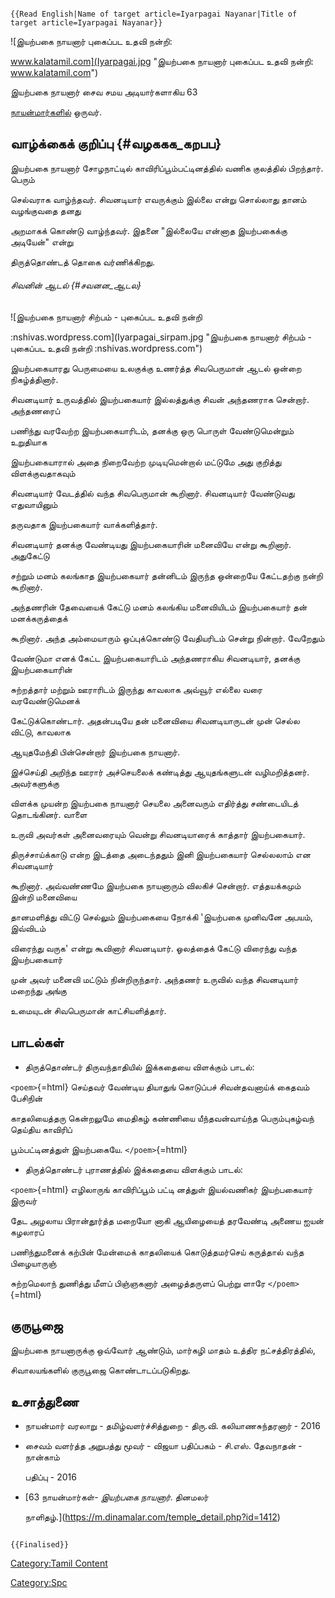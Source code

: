 ```{=mediawiki}
{{Read English|Name of target article=Iyarpagai Nayanar|Title of target article=Iyarpagai Nayanar}}
```
![இயற்பகை நாயனார் புகைப்பட உதவி நன்றி:
www.kalatamil.com](Iyarpagai.jpg "இயற்பகை நாயனார் புகைப்பட உதவி நன்றி: www.kalatamil.com")
இயற்பகை நாயனார் சைவ சமய அடியார்களாகிய 63
[நாயன்மார்களில்](நாயன்மார்கள் "wikilink") ஒருவர்.

## வாழ்க்கைக் குறிப்பு {#வழககக_கறபப}

இயற்பகை நாயனார் சோழநாட்டில் காவிரிப்பூம்பட்டினத்தில் வணிக குலத்தில் பிறந்தார். பெரும்
செல்வராக வாழ்ந்தவர். சிவனடியார் எவருக்கும் இல்லை என்று சொல்லாது தானம் வழங்குவதை தனது
அறமாகக் கொண்டு வாழ்ந்தவர். இதனை \"இல்லையே என்னாத இயற்பகைக்கு அடியேன்\" என்று
திருத்தொண்டத் தொகை வர்ணிக்கிறது.

###### சிவனின் ஆடல் {#சவனன_ஆடல}

![இயற்பகை நாயனார் சிற்பம் - புகைப்பட உதவி நன்றி
:nshivas.wordpress.com](Iyarpagai_sirpam.jpg "இயற்பகை நாயனார் சிற்பம் - புகைப்பட உதவி நன்றி :nshivas.wordpress.com")
இயற்பகையாரது பெருமையை உலகுக்கு உணர்த்த சிவபெருமான் ஆடல் ஒன்றை நிகழ்த்தினார்.
சிவனடியார் உருவத்தில் இயற்பகையார் இல்லத்துக்கு சிவன் அந்தணராக சென்றார். அந்தணரைப்
பணிந்து வரவேற்ற இயற்பகையாரிடம், தனக்கு ஒரு பொருள் வேண்டுமென்றும் உறுதியாக
இயற்பகையாரால் அதை நிறைவேற்ற முடியுமென்றால் மட்டுமே அது குறித்து விளக்குவதாகவும்
சிவனடியார் வேடத்தில் வந்த சிவபெருமான் கூறினார். சிவனடியார் வேண்டுவது எதுவாயினும்
தருவதாக இயற்பகையார் வாக்களித்தார்.

சிவனடியார் தனக்கு வேண்டியது இயற்பகையாரின் மனைவியே என்று கூறினார். அதுகேட்டு
சற்றும் மனம் கலங்காத இயற்பகையார் தன்னிடம் இருந்த ஒன்றையே கேட்டதற்கு நன்றி கூறினார்.
அந்தணரின் தேவையைக் கேட்டு மனம் கலங்கிய மனைவியிடம் இயற்பகையார் தன் மனக்கருத்தைக்
கூறினார். அந்த அம்மையாரும் ஒப்புக்கொண்டு வேதியரிடம் சென்று நின்றார். வேறேதும்
வேண்டுமா எனக் கேட்ட இயற்பகையாரிடம் அந்தணராகிய சிவனடியார், தனக்கு இயற்பகையாரின்
சுற்றத்தார் மற்றும் ஊராரிடம் இருந்து காவலாக அவ்வூர் எல்லை வரை வரவேண்டுமெனக்
கேட்டுக்கொண்டார். அதன்படியே தன் மனைவியை சிவனடியாருடன் முன் செல்ல விட்டு, காவலாக
ஆயுதமேந்தி பின்சென்றார் இயற்பகை நாயனார்.

இச்செய்தி அறிந்த ஊரார் அச்செயலைக் கண்டித்து ஆயுதங்களுடன் வழிமறித்தனர். அவர்களுக்கு
விளக்க முயன்ற இயற்பகை நாயனார் செயலை அனைவரும் எதிர்த்து சண்டையிடத் தொடங்கினர். வாளை
உருவி அவர்கள் அனைவரையும் வென்று சிவனடியாரைக் காத்தார் இயற்பகையார்.

திருச்சாய்க்காடு என்ற இடத்தை அடைந்ததும் இனி இயற்பகையார் செல்லலாம் என சிவனடியார்
கூறினார். அவ்வண்ணமே இயற்பகை நாயனாரும் விலகிச் சென்றார். எத்தயக்கமும் இன்றி மனைவியை
தானமளித்து விட்டு செல்லும் இயற்பகையை நோக்கி \'இயற்பகை முனிவனே அபயம், இவ்விடம்
விரைந்து வருக' என்று கூவினார் சிவனடியார். ஓலத்தைக் கேட்டு விரைந்து வந்த இயற்பகையார்
முன் அவர் மனைவி மட்டும் நின்றிருந்தார். அந்தணர் உருவில் வந்த சிவனடியார் மறைந்து அங்கு
உமையுடன் சிவபெருமான் காட்சியளித்தார்.

## பாடல்கள்

-   திருத்தொண்டர் திருவந்தாதியில் இக்கதையை விளக்கும் பாடல்:

`<poem>`{=html} செய்தவர் வேண்டிய தியாதுங் கொடுப்பச் சிவன்தவனாய்க் கைதவம் பேசிநின்
காதலியைத்தரு கென்றலுமே மைதிகழ் கண்ணியை யீந்தவன்வாய்ந்த பெரும்புகழ்வந் தெய்திய காவிரிப்
பூம்பட்டினத்துள் இயற்பகையே. `</poem>`{=html}

-   திருத்தொண்டர் புராணத்தில் இக்கதையை விளக்கும் பாடல்:

`<poem>`{=html} எழிலாருங் காவிரிப்பூம் பட்டி னத்துள் இயல்வணிகர் இயற்பகையார் இருவர்
தேட அழலாய பிரான்தூர்த்த மறையோ னாகி ஆயிழையைத் தரவேண்டி அணைய ஐயன் கழலாரப்
பணிந்துமனைக் கற்பின் மேன்மைக் காதலியைக் கொடுத்தமர்செய் கருத்தால் வந்த பிழையாருஞ்
சுற்றமெலாந் துணித்து மீளப் பிஞ்ஞகனார் அழைத்தருளப் பெற்று ளாரே `</poem>`{=html}

## குருபூஜை

இயற்பகை நாயனாருக்கு ஒவ்வோர் ஆண்டும், மார்கழி மாதம் உத்திர நட்சத்திரத்தில்,
சிவாலயங்களில் குருபூஜை கொண்டாடப்படுகிறது.

## உசாத்துணை

-   நாயன்மார் வரலாறு - தமிழ்வளர்ச்சித்துறை - திரு.வி. கலியாணசுந்தரனார் - 2016
-   சைவம் வளர்த்த அறுபத்து மூவர் - விஜயா பதிப்பகம் - சி.எஸ். தேவநாதன் - நான்காம்
    பதிப்பு - 2016
-   [63 நாயன்மார்கள்- *இயற்பகை நாயனார்*. தினமலர்
    நாளிதழ்.](https://m.dinamalar.com/temple_detail.php?id=1412)

```{=mediawiki}
{{Finalised}}
```
[Category:Tamil Content](Category:Tamil_Content "wikilink")
[Category:Spc](Category:Spc "wikilink")
